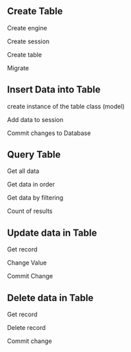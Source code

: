 Create Table
----------------------
Create engine

Create session

Create table

Migrate


Insert Data into Table
----------------------

create instance of the table class (model)

Add data to session

Commit changes to Database


Query Table
---------------------
Get all data

Get data in order

Get data by filtering

Count of results


Update data in Table
---------------------
Get record

Change Value

Commit Change


Delete data in Table
-------------------
Get record

Delete record

Commit change
